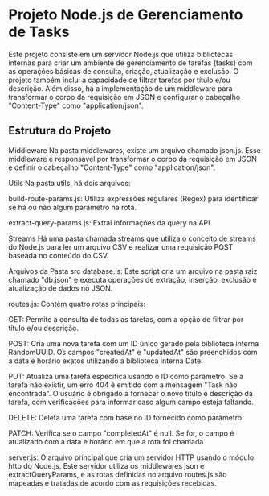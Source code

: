 # Projeto Node.js de Gerenciamento de Tasks
Este projeto consiste em um servidor Node.js que utiliza bibliotecas internas para criar um ambiente de gerenciamento de tarefas (tasks) com as operações básicas de consulta, criação, atualização e exclusão. O projeto também inclui a capacidade de filtrar tarefas por título e/ou descrição. Além disso, há a implementação de um middleware para transformar o corpo da requisição em JSON e configurar o cabeçalho "Content-Type" como "application/json".

## Estrutura do Projeto
Middleware
Na pasta middlewares, existe um arquivo chamado json.js. Esse middleware é responsável por transformar o corpo da requisição em JSON e definir o cabeçalho "Content-Type" como "application/json".

Utils
Na pasta utils, há dois arquivos:

build-route-params.js: Utiliza expressões regulares (Regex) para identificar se há ou não algum parâmetro na rota.

extract-query-params.js: Extrai informações da query na API.

Streams
Há uma pasta chamada streams que utiliza o conceito de streams do Node.js para ler um arquivo CSV e realizar uma requisição POST baseada no conteúdo do CSV.

Arquivos da Pasta src
database.js: Este script cria um arquivo na pasta raiz chamado "db.json" e executa operações de extração, inserção, exclusão e atualização de dados no JSON.

routes.js: Contém quatro rotas principais:

GET: Permite a consulta de todas as tarefas, com a opção de filtrar por título e/ou descrição.

POST: Cria uma nova tarefa com um ID único gerado pela biblioteca interna RandomUUID. Os campos "createdAt" e "updatedAt" são preenchidos com a data e horário exatos utilizando a biblioteca interna Date.

PUT: Atualiza uma tarefa específica usando o ID como parâmetro. Se a tarefa não existir, um erro 404 é emitido com a mensagem "Task não encontrada". O usuário é obrigado a fornecer o novo título e descrição da tarefa, com verificações para informar caso algum campo esteja faltando.

DELETE: Deleta uma tarefa com base no ID fornecido como parâmetro.

PATCH: Verifica se o campo "completedAt" é null. Se for, o campo é atualizado com a data e horário em que a rota foi chamada.

server.js: O arquivo principal que cria um servidor HTTP usando o módulo http do Node.js. Este servidor utiliza os middlewares json e extractQueryParams, e as rotas definidas no arquivo routes.js são mapeadas e tratadas de acordo com as requisições recebidas.

